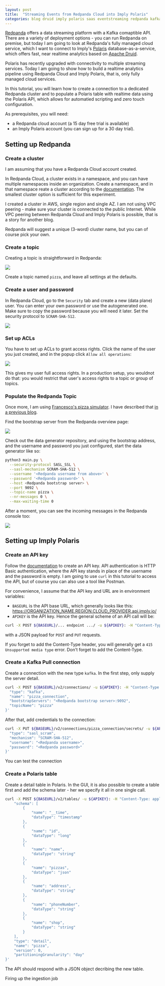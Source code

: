 ```yaml
---
layout: post
title:  "Streaming Events from Redpanda Cloud into Imply Polaris"
categories: blog druid imply polaris saas eventstreaming redpanda kafka
---
```


[Redpanda](https://redpanda.com/) offers a data streaming platform with a Kafka comaptible API. There are a variety of deployment options - you can run Redpanda on premise, but today I am going to look at Redpanda's fully managed cloud service, which I want to connect to Imply's [Polaris](https://imply.io/imply-polaris/) database-as-a-service, which offers fast, near realtime analytics based on [Apache Druid](https://druid.apache.org/).

Polaris has recently upgraded with connectivity to multiple streaming services. Today I am going to show how to build a realtime analytics pipeline using Redpanda Cloud and Imply Polaris, that is, only fully managed cloud services.

In this tutorial, you will learn how to create a connection to a dedicated Redpanda cluster and to populate a Polaris table with realtime data using the Polaris API, which allows for automatied scripting and zero touch configuration.

As prerequisites, you will need:

- a Redpanda cloud account (a 15 day free trial is available)
- an Imply Polaris account (you can sign up for a 30 day trial).

## Setting up Redpanda

### Create a cluster

I am assuming that you have a Redpanda Cloud account created. 

In Redpanda Cloud, a cluster exists in a namespace, and you can have multiple namespaces inside an organization. Create a namespace, and in that namespace reate a cluster according to the [documentation](https://docs.redpanda.com/docs/deploy/deployment-option/cloud/create-dedicated-cloud-cluster-aws/). The smallest cluster option is sufficient for this experiment.

I created a cluster in AWS, single region and single AZ. I am not using VPC peering - make sure your cluster is connected to the public Internet. While VPC peering between Redpanda Cloud and Imply Polaris is possible, that is a story for another blog.

Redpanda will suggest a unique (3-word) cluster name, but you can of course pick your own.

### Create a topic

Creating a topic is straightforward in Redpanda:

![](/assets/2023-02-14-01-redpanda-topic.jpg)

Create a topic named `pizza`, and leave all settings at the defaults.

### Create a user and password

In Redpanda Cloud, go to the `Security` tab and create a new (data plane) user. You can enter your own password or use the autogenerated one. Make sure to copy the password because you will need it later. Set the security protocol to `SCRAM-SHA-512`.

![](/assets/2023-02-14-02-redpanda-user.jpg)

### Set up ACLs

You have to set up ACLs to grant access rights. Click the name of the user you just created, and in the popup click `Allow all operations`:

![](/assets/2023-02-14-03-redpanda-acl.jpg)

This gives my user full access rights. In a production setup, you wouldnot do that: you would restrict that user's access rights to a topic or group of topics.

### Populate the Redpanda Topic

Once more, I am using [Francesco's pizza simulator](https://github.com/aiven/python-fake-data-producer-for-apache-kafka). I have described that [in a previous blog](/2022/11/23/processing-nested-json-data-and-kafka-metadata-in-apache-druid/).

Find the bootstrap server from the Redpanda overview page:

![](/assets/2023-02-14-04-redpanda-overview.jpg)

Check out the data generator repository, and using the bootstrap address, and the username and password you just configured, start the data generator like so:

```bash
python3 main.py \
  --security-protocol SASL_SSL \
  --sasl-mechanism SCRAM-SHA-512 \
  --username '<Redpanda username from above>' \
  --password '<Redpanda password>' \
  --host <Redpanda bootstrap server> \
  --port 9092 \
  --topic-name pizza \
  --nr-messages 0 \
  --max-waiting-time 0
```

After a moment, you can see the incoming messages in the Redpanda console too:

![](/assets/2023-02-14-05-redpanda-messages.jpg)

## Setting up Imply Polaris

### Create an API key

Follow the [documentation](https://docs.imply.io/polaris/api-keys/#create-api-keys) to create an API key. API authentication is HTTP Basic authentication, where the API key stands in place of the username and the password is empty. I am going to use `curl` in this tutorial to access the API, but of course you can also use a tool like Postman.

For convenience, I assume that the API key and URL are in environment variables: 

- `BASEURL` is the API base URL, which generally looks like this: https://ORGANIZATION_NAME.REGION.CLOUD_PROVIDER.api.imply.io/
- `APIKEY` is the API key. Hence the general scheme of an API call will be:

```bash
curl -X POST ${BASEURL}/... endpoint .../ -u ${APIKEY}: -H "Content-Type: application/json" -d'{ ... }'
```

with a JSON payload for `POST` and `PUT` requests.

If you forget to add the Content-Type header, you will generally get a `415 Unsupported media type` error. Don't forget to add the Content-Type.

### Create a Kafka Pull connection

Create a connection with the new type `kafka`. In the first step, only supply the server detail.

```bash
curl -X POST ${BASEURL}/v2/connections/ -u ${APIKEY}: -H "Content-Type: application/json" -d'{             
  "type": "kafka",
  "name": "pizza_connection",
  "bootstrapServers": "<Redpanda bootstrap server>:9092",
  "topicName": "pizza"
}'
```

After that, add credentials to the connection:

```bash
curl -X PUT ${BASEURL}/v2/connections/pizza_connection/secrets/ -u ${APIKEY}: -H "Content-Type: application/json" -d'{
  "type": "sasl_scram",
  "mechanism": "SCRAM-SHA-512",
  "username": "<Redpanda username>",
  "password": "<Redpanda password>"
}'
```

You can test the connection

### Create a Polaris table

Create a detail table in Polaris. In the GUI, it is also possible to create a table first and add the schema later - her we specify it all in one single call.

```bash
curl -X POST ${BASEURL}/v2/tables/ -u ${APIKEY}: -H "Content-Type: application/json" -d'{
    "schema": [
        {
            "name": "__time",
            "dataType": "timestamp"
        },
        {
            "name": "id",
            "dataType": "long"
        },
        {
            "name": "name",
            "dataType": "string"
        },
        {
            "name": "pizzas",
            "dataType": "json"
        },
        {
            "name": "address",
            "dataType": "string"
        },
        {
            "name": "phoneNumber",
            "dataType": "string"
        },
        {
            "name": "shop",
            "dataType": "string"
        }
    ],
    "type": "detail",
    "name": "pizza",
    "version": 0,
    "partitioningGranularity": "day"
}'
```

The API should respond with a JSON object decribing the new table.


Firing up the ingestion job


